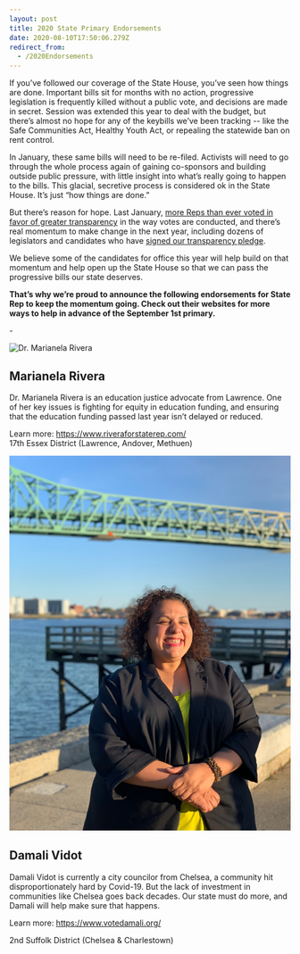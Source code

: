 ```yaml
---
layout: post
title: 2020 State Primary Endorsements
date: 2020-08-10T17:50:06.279Z
redirect_from:
  - /2020Endorsements
---
```

If you’ve followed our coverage of the State House, you’ve seen how things are done. Important bills sit for months with no action, progressive legislation is frequently killed without a public vote, and decisions are made in secret. Session was extended this year to deal with the budget, but there’s almost no hope for any of the keybills we’ve been tracking -- like the Safe Communities Act, Healthy Youth Act, or repealing the statewide ban on rent control.

In January, these same bills will need to be re-filed. Activists will need to go through the whole process again of gaining co-sponsors and building outside public pressure, with little insight into what’s really going to happen to the bills. This glacial, secretive process is considered ok in the State House. It’s just “how things are done.”

But there’s reason for hope. Last January, [more Reps than ever voted in favor of greater transparency](https://hs-6201350.t.hubspotstarter-i0.net/e2t/tc/VW3ltm4Y4jPHW1NSkWn8KqJ3_W7jDgJ34dBkwPN50kgNL3lGmQV1-WJV7CgL6PW8YSYqR5dSm96W88mjFC90wrT8VlFrr_1GYDbZW3rdGqp66qnp7W4Q8rV_4h95SRW2wtP7C8zdhDTW8YfHmc7XJThRW7vCwFZ4MZpv_W22vMZg3MXYHXW6vm0h39dRyJSF3bYwjvbBQKW88JRkk6b7ymCW1B9dWH1H5c0TN5FCPnxmn6_bW7HSN377sKqtPW2MvXGR45dBXZW4kS05R54SJy9Vv89xY7Z6-YyW1MflrY7NWYfZW73pwTL6jz4pcW6ndTv73bPDcmW2JZ2xF8n1JND3h_M1) in the way votes are conducted, and there’s real momentum to make change in the next year, including dozens of legislators and candidates who have [signed our transparency pledge](https://hs-6201350.t.hubspotstarter-i0.net/e2t/tc/VW3ltm4Y4jPHW1NSkWn8KqJ3_W7jDgJ34dBkwPN50kgNr3lGmwV1-WJV7CgFVvW1fRh2w1SH5YzW4wpns85G8L0cW69bST84lYTZKW28z1lq69YnTVW1Nl8Cw8sMYZVN6v-5jzKGwP8W6wn5hn6m04TlW1jvwDJ8HCgMmW6Lz9Bf1RMFgTW7q1FqP7Hl2MkW4HP5dN7kmWZ6W7qGYfr5n346FW1y7HKc72ZJ0gW8Mrj_47SL804W2TKKTq2S-tLQW8Hzp8h4bnp7bW8srYWl6FFDyZW3Yksn_2WW-GSVlvLTj9hdgDBW5GjzP-4pnTDC32K81).

We believe some of the candidates for office this year will help build on that momentum and help open up the State House so that we can pass the progressive bills our state deserves.

**That’s why we’re proud to announce the following endorsements for State Rep to keep the momentum going. Check out their websites for more ways to help in advance of the September 1st primary.**



\-

![Dr. Marianela Rivera](/img/mriveraheadshot1.jpg "Dr. Marianela Rivera")

## Marianela Rivera

Dr. Marianela Rivera is an education justice advocate from Lawrence. One of her key issues is fighting for equity in education funding, and ensuring that the education funding passed last year isn’t delayed or reduced.

Learn more: <https://www.riveraforstaterep.com/>\
17th Essex District (Lawrence, Andover, Methuen)

![Damali Vidot](/img/damali_headshot-1-.jpeg "Damali Vidot")

## Damali Vidot

Damali Vidot is currently a city councilor from Chelsea, a community hit disproportionately hard by Covid-19. But the lack of investment in communities like Chelsea goes back decades. Our state must do more, and Damali will help make sure that happens.

Learn more: <https://www.votedamali.org/>

2nd Suffolk District (Chelsea & Charlestown)